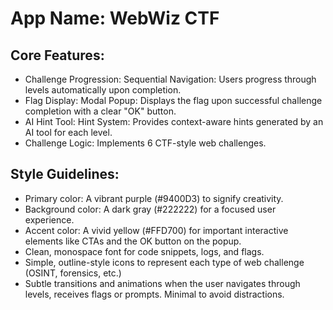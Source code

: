 # **App Name**: WebWiz CTF

## Core Features:

- Challenge Progression: Sequential Navigation: Users progress through levels automatically upon completion.
- Flag Display: Modal Popup: Displays the flag upon successful challenge completion with a clear "OK" button.
- AI Hint Tool: Hint System: Provides context-aware hints generated by an AI tool for each level.
- Challenge Logic: Implements 6 CTF-style web challenges.

## Style Guidelines:

- Primary color: A vibrant purple (#9400D3) to signify creativity.
- Background color: A dark gray (#222222) for a focused user experience.
- Accent color: A vivid yellow (#FFD700) for important interactive elements like CTAs and the OK button on the popup.
- Clean, monospace font for code snippets, logs, and flags.
- Simple, outline-style icons to represent each type of web challenge (OSINT, forensics, etc.)
- Subtle transitions and animations when the user navigates through levels, receives flags or prompts. Minimal to avoid distractions.